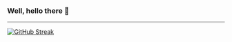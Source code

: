 ### Well, hello there 👋
_________________________________________________________________________
<!--
**DaliusBeckjr/DaliusBeckjr** is a ✨ _special_ ✨ repository because its `README.md` (this file) appears on your GitHub profile.

Here are some ideas to get you started:

- 🔭 I’m currently working on ...
- 🌱 I’m currently learning ...
- 👯 I’m looking to collaborate on ...
- 🤔 I’m looking for help with ...
- 💬 Ask me about ...
- 📫 How to reach me: ...
- 😄 Pronouns: ...
- ⚡ Fun fact: ...
-->




[![GitHub Streak](https://streak-stats.demolab.com/?user=DaliusBeckjr&theme=material-palenight)](https://git.io/streak-stats)
